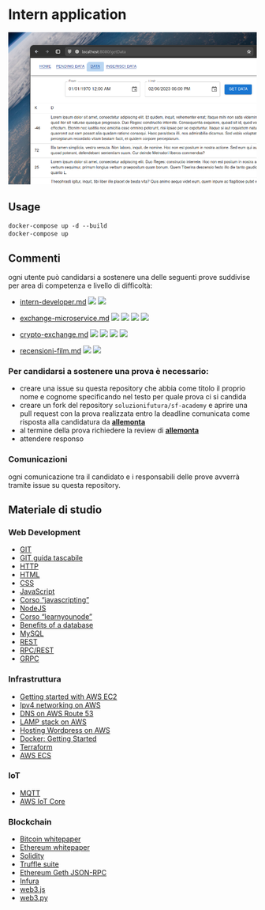 # Intern application

![intern application](img/screenshot.png)

## Usage

```
docker-compose up -d --build
docker-compose up
```

## Commenti

ogni utente può candidarsi a sostenere una delle seguenti prove suddivise per area di competenza e livello di difficoltà:

- [intern-developer.md](./prove/intern-developer.md) <img src = "https://img.shields.io/static/v1?label=level&message=easy&color=green"> <img src = "https://img.shields.io/static/v1?label=&message=web-development&color=informational">

- [exchange-microservice.md](./prove/exchange-microservice.md) <img src = "https://img.shields.io/static/v1?label=level&message=hard&color=red"> <img src = "https://img.shields.io/static/v1?label=&message=web-development&color=informational"> <img src = "https://img.shields.io/static/v1?label=&message=infrastructure&color=informational"> <img src = "https://img.shields.io/static/v1?label=&message=microservices&color=informational">

- [crypto-exchange.md](./prove/crypto-exchange.md) <img src = "https://img.shields.io/static/v1?label=level&message=hard&color=red"> <img src = "https://img.shields.io/static/v1?label=&message=web-development&color=informational"> <img src = "https://img.shields.io/static/v1?label=&message=infrastructure&color=informational"> <img src = "https://img.shields.io/static/v1?label=&message=blockchain&color=informational">

- [recensioni-film.md](./prove/recensioni-film.md) <img src = "https://img.shields.io/static/v1?label=level&message=medium&color=orange"> <img src = "https://img.shields.io/static/v1?label=&message=web-development&color=informational">

### Per candidarsi a sostenere una prova è necessario:  

- creare una issue su questa repository che abbia come titolo il proprio nome e cognome specificando nel testo per quale prova ci si candida
- creare un fork del repository `soluzionifutura/sf-academy` e aprire una pull request con la prova realizzata entro la deadline comunicata come risposta alla candidatura da [**allemonta**](https://github.com/allemonta)
- al termine della prova richiedere la review di [**allemonta**](https://github.com/allemonta)
- attendere responso

### Comunicazioni  

ogni comunicazione tra il candidato e i responsabili delle prove avverrà tramite issue su questa repository.

## Materiale di studio

### Web Development

- [GIT](http://rogerdudler.github.io/git-guide/index.it.html)
- [GIT guida tascabile](https://rogerdudler.github.io/git-guide/index.html)
- [HTTP](https://en.wikipedia.org/wiki/Hypertext_Transfer_Protocol)
- [HTML](https://developer.mozilla.org/en-US/docs/Learn/HTML/Introduction_to_HTML)
- [CSS](https://developer.mozilla.org/en-US/docs/Learn/CSS/Introduction_to_CSS)
- [JavaScript](https://developer.mozilla.org/en-US/docs/Learn/JavaScript)
- [Corso “javascripting”](https://nodeschool.io)
- [NodeJS](https://nodejs.org/en/)
- [Corso “learnyounode”](https://nodeschool.io)
- [Benefits of a database](https://opentextbc.ca/dbdesign01/chapter/chapter-3-characteristics-and-benefits-of-a-database/)
- [MySQL](https://www.w3schools.com/sql/default.asp)
- [REST](https://en.wikipedia.org/wiki/Representational_state_transfer)
- [RPC/REST](https://blog.jscrambler.com/rpc-style-vs-rest-web-apis)
- [GRPC](https://grpc.io/docs/)

### Infrastruttura

- [Getting started with AWS EC2](https://docs.aws.amazon.com/AWSEC2/latest/UserGuide/get-set-up-for-amazon-ec2.html)
- [Ipv4 networking on AWS](https://docs.aws.amazon.com/vpc/latest/userguide/getting-started-ipv4.html)
- [DNS on AWS Route 53](https://docs.aws.amazon.com/Route53/latest/DeveloperGuide/Welcome.html)
- [LAMP stack on AWS](https://docs.aws.amazon.com/AWSEC2/latest/UserGuide/ec2-lamp-amazon-linux-2.html)
- [Hosting Wordpress on AWS](https://docs.aws.amazon.com/AWSEC2/latest/UserGuide/hosting-wordpress.html)
- [Docker: Getting Started](https://docs.docker.com/get-started/)
- [Terraform](https://www.terraform.io/)
- [AWS ECS](https://aws.amazon.com/ecs/)

### IoT
- [MQTT](https://en.wikipedia.org/wiki/MQTT)
- [AWS IoT Core](https://aws.amazon.com/iot-core/)

### Blockchain

- [Bitcoin whitepaper](https://bitcoin.org/bitcoin.pdf)
- [Ethereum whitepaper](http://blockchainlab.com/pdf/Ethereum_white_paper-a_next_generation_smart_contract_and_decentralized_application_platform-vitalik-buterin.pdf)
- [Solidity](https://solidity.readthedocs.io/en/v0.4.24/index.html)
- [Truffle suite](https://truffleframework.com/docs/truffle/overview) 
- [Ethereum Geth JSON-RPC](https://github.com/ethereum/wiki/wiki/JSON-RPC)
- [Infura](https://infura.io/)
- [web3.js](https://web3js.readthedocs.io/en/1.0/index.html)
- [web3.py](https://web3py.readthedocs.io/en/v3.16.5/) 
